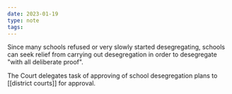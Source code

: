 ```yaml
---
date: 2023-01-19
type: note
tags:
---
```


Since many schools refused or very slowly started desegregating, schools can seek relief from carrying out desegregation in order to desegregate "with all deliberate proof".

The Court delegates task of approving of school desegregation plans to [[district courts]] for approval.

